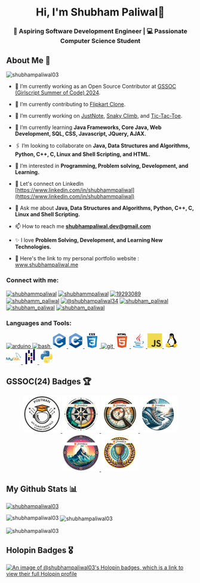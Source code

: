 <h1 align="center">Hi, I'm Shubham Paliwal👋</h1>
<h3 align="center">🚀 Aspiring Software Development Engineer | 💻 Passionate Computer Science Student</h3>

## About Me 📃

<p align="left"> <img src="https://komarev.com/ghpvc/?username=shubhampaliwal03&label=Profile%20views&color=0e75b6&style=flat" alt="shubhampaliwal03" /> </p>

- 🏢 I’m currently working as an Open Source Contributor at [GSSOC (Girlscript Summer of Code) 2024](https://gssoc.girlscript.tech/).

- 🔗 I’m currently contributing to [Flipkart Clone](https://github.com/arghadipmanna101/Flipkart_Clone).

- 🔭 I’m currently working on [JustNote](https://github.com/ShubhamPaliwal03/Notepad-Application), [Snaky Climb](https://github.com/ShubhamPaliwal03/Snakes-And-Ladders-Game), and [Tic-Tac-Toe](https://tic-tac-toe-io-game.netlify.app/).

- 🌱 I’m currently learning **Java Frameworks, Core Java, Web Development, SQL, CSS, Javascript, JQuery, AJAX.**

- 🖇️ I’m looking to collaborate on **Java, Data Structures and Algorithms, Python, C++, C, Linux and Shell Scripting, and HTML.**

- 👀 I’m interested in **Programming, Problem solving, Development, and Learning.**

- 🤝 Let's connect on LinkedIn [https://www.linkedin.com/in/shubhammpaliwal](https://www.linkedin.com/in/shubhammpaliwal)

- 💬 Ask me about **Java, Data Structures and Algorithms, Python, C++, C, Linux and Shell Scripting.**

- 📫 How to reach me **shubhampaliwal.dev@gmail.com**

- ✨ I love **Problem Solving, Development, and Learning New Technologies.**

- 🔗 Here's the link to my personal portfolio website : www.shubhampaliwal.me

<h3 align="left">Connect with me:</h3>
<p align="left">
<a href="https://twitter.com/shubhammpaliwal" target="blank"><img align="center" src="https://raw.githubusercontent.com/rahuldkjain/github-profile-readme-generator/master/src/images/icons/Social/twitter.svg" alt="shubhammpaliwal" height="30" width="40" /></a>
<a href="https://linkedin.com/in/shubhammpaliwal" target="blank"><img align="center" src="https://raw.githubusercontent.com/rahuldkjain/github-profile-readme-generator/master/src/images/icons/Social/linked-in-alt.svg" alt="shubhammpaliwal" height="30" width="40" /></a>
<a href="https://stackoverflow.com/users/19293089" target="blank"><img align="center" src="https://raw.githubusercontent.com/rahuldkjain/github-profile-readme-generator/master/src/images/icons/Social/stack-overflow.svg" alt="19293089" height="30" width="40" /></a>
<a href="https://instagram.com/shubhamm_paliwal" target="blank"><img align="center" src="https://raw.githubusercontent.com/rahuldkjain/github-profile-readme-generator/master/src/images/icons/Social/instagram.svg" alt="shubhamm_paliwal" height="30" width="40" /></a>
<a href="https://www.hackerrank.com/@shubhampaliwal34" target="blank"><img align="center" src="https://raw.githubusercontent.com/rahuldkjain/github-profile-readme-generator/master/src/images/icons/Social/hackerrank.svg" alt="@shubhampaliwal34" height="30" width="40" /></a>
<a href="https://codeforces.com/profile/shubham_paliwal" target="blank"><img align="center" src="https://raw.githubusercontent.com/rahuldkjain/github-profile-readme-generator/master/src/images/icons/Social/codeforces.svg" alt="shubham_paliwal" height="30" width="40" /></a>
<a href="https://www.leetcode.com/shubham_paliwal" target="blank"><img align="center" src="https://raw.githubusercontent.com/rahuldkjain/github-profile-readme-generator/master/src/images/icons/Social/leet-code.svg" alt="shubham_paliwal" height="30" width="40" /></a>
<a href="https://auth.geeksforgeeks.org/user/shubham_paliwal" target="blank"><img align="center" src="https://raw.githubusercontent.com/rahuldkjain/github-profile-readme-generator/master/src/images/icons/Social/geeks-for-geeks.svg" alt="shubham_paliwal" height="30" width="40" /></a>
</p>

<h3 align="left">Languages and Tools:</h3>
<p align="left"> <a href="https://www.arduino.cc/" target="_blank" rel="noreferrer"> <img src="https://cdn.worldvectorlogo.com/logos/arduino-1.svg" alt="arduino" width="40" height="40"/> </a> <a href="https://www.gnu.org/software/bash/" target="_blank" rel="noreferrer"> <img src="https://www.vectorlogo.zone/logos/gnu_bash/gnu_bash-icon.svg" alt="bash" width="40" height="40"/> </a> <a href="https://www.cprogramming.com/" target="_blank" rel="noreferrer"> <img src="https://raw.githubusercontent.com/devicons/devicon/master/icons/c/c-original.svg" alt="c" width="40" height="40"/> </a> <a href="https://www.w3schools.com/cpp/" target="_blank" rel="noreferrer"> <img src="https://raw.githubusercontent.com/devicons/devicon/master/icons/cplusplus/cplusplus-original.svg" alt="cplusplus" width="40" height="40"/> </a> <a href="https://www.w3schools.com/css/" target="_blank" rel="noreferrer"> <img src="https://raw.githubusercontent.com/devicons/devicon/master/icons/css3/css3-original-wordmark.svg" alt="css3" width="40" height="40"/> </a> <a href="https://git-scm.com/" target="_blank" rel="noreferrer"> <img src="https://www.vectorlogo.zone/logos/git-scm/git-scm-icon.svg" alt="git" width="40" height="40"/> </a> <a href="https://www.w3.org/html/" target="_blank" rel="noreferrer"> <img src="https://raw.githubusercontent.com/devicons/devicon/master/icons/html5/html5-original-wordmark.svg" alt="html5" width="40" height="40"/> </a> <a href="https://www.java.com" target="_blank" rel="noreferrer"> <img src="https://raw.githubusercontent.com/devicons/devicon/master/icons/java/java-original.svg" alt="java" width="40" height="40"/> </a> <a href="https://developer.mozilla.org/en-US/docs/Web/JavaScript" target="_blank" rel="noreferrer"> <img src="https://raw.githubusercontent.com/devicons/devicon/master/icons/javascript/javascript-original.svg" alt="javascript" width="40" height="40"/> </a> <a href="https://www.linux.org/" target="_blank" rel="noreferrer"> <img src="https://raw.githubusercontent.com/devicons/devicon/master/icons/linux/linux-original.svg" alt="linux" width="40" height="40"/> </a> <a href="https://www.mysql.com/" target="_blank" rel="noreferrer"> <img src="https://raw.githubusercontent.com/devicons/devicon/master/icons/mysql/mysql-original-wordmark.svg" alt="mysql" width="40" height="40"/> </a> <a href="https://pandas.pydata.org/" target="_blank" rel="noreferrer"> <img src="https://raw.githubusercontent.com/devicons/devicon/2ae2a900d2f041da66e950e4d48052658d850630/icons/pandas/pandas-original.svg" alt="pandas" width="40" height="40"/> </a> <a href="https://www.python.org" target="_blank" rel="noreferrer"> <img src="https://raw.githubusercontent.com/devicons/devicon/master/icons/python/python-original.svg" alt="python" width="40" height="40"/> </a> </p>

## GSSOC(24) Badges 🏆
<div style='display:flex; align-items:center; gap: 10px;' align='center'>
  <a href="https://gssoc.girlscript.tech/leaderboard">
  <img src="https://raw.githubusercontent.com/girlscript/gssoc-website-new/main/public/badges/postman.png" width="100px" height="100px" />
  <img src="https://github.com/girlscript/gssoc-website-new/blob/main/public/badges/1.png" width="100px" height="100px" />
  <img src="https://github.com/girlscript/gssoc-website-new/blob/main/public/badges/2.png" width="100px" height="100px" />
  <img src="https://github.com/girlscript/gssoc-website-new/blob/main/public/badges/3.png" width="100px" height="100px" />
  <img src="https://github.com/girlscript/gssoc-website-new/blob/main/public/badges/4.png" width="100px" height="100px" />
  <img src="https://github.com/girlscript/gssoc-website-new/blob/main/public/badges/5.png" width="100px" height="100px" />
<!--   <img src="https://github.com/girlscript/gssoc-website-new/blob/main/public/badges/6.png" width="105px" height="105px" />
  <img src="https://github.com/girlscript/gssoc-website-new/blob/main/public/badges/7.png" width="100px" height="100px" />
  <img src="https://github.com/girlscript/gssoc-website-new/blob/main/public/badges/8.png" width="100px" height="100px" /> -->
</a>
</div>

## My Github Stats 📊

<p align="left"> <a href="https://github.com/ryo-ma/github-profile-trophy"><img src="https://github-profile-trophy.vercel.app/?username=shubhampaliwal03" alt="shubhampaliwal03" /></a> </p>

<p><img align="left" src="https://github-readme-stats.vercel.app/api/top-langs?username=shubhampaliwal03&show_icons=true&locale=en&layout=compact" alt="shubhampaliwal03" /></p>

<p>&nbsp;<img align="center" src="https://github-readme-stats.vercel.app/api?username=shubhampaliwal03&show_icons=true&locale=en" alt="shubhampaliwal03" /></p>

<p><img align="center" src="https://github-readme-streak-stats.herokuapp.com/?user=shubhampaliwal03&" alt="shubhampaliwal03" /></p>

## Holopin Badges 🎖️
[![An image of @shubhampaliwal03's Holopin badges, which is a link to view their full Holopin profile](https://holopin.me/shubhampaliwal03)](https://holopin.io/@shubhampaliwal03)
<!---
ShubhamPaliwal03/ShubhamPaliwal03 is a ✨ special ✨ repository because its `README.md` (this file) appears on your GitHub profile.
You can click the Preview link to take a look at your changes.
--->
